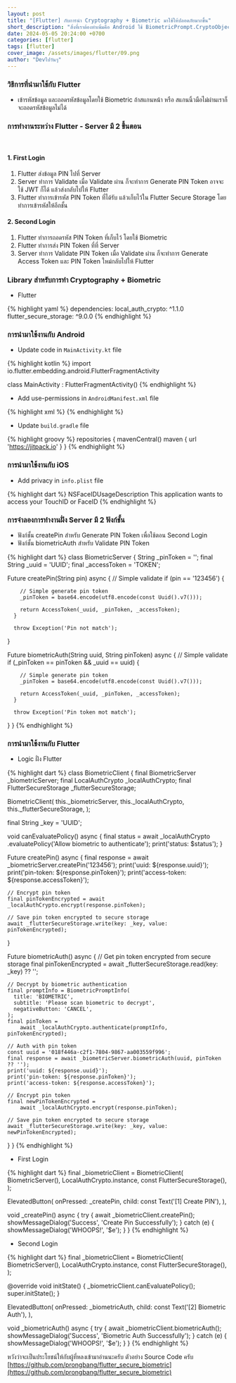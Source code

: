 ```yaml
---
layout: post
title: "[Flutter] กับการนำ Cryptography + Biometric มาใช้ให้ปลอดภัยมากขึ้น"
short_description: "สิ่งที่เราต้องทำเพิ่มคือ Android ใช้ BiometricPrompt.CryptoObject ส่วน iOS ใช้วิธีการเข้าถึง Keychain ด้วย Face ID หรือ Touch ID"
date: 2024-05-05 20:24:00 +0700
categories: [flutter]
tags: [flutter]
cover_image: /assets/images/flutter/09.png
author: "Devไปวันๆ"
---
```


### วิธีการที่นำมาใช้กับ Flutter

- เข้ารหัสข้อมูล และถอดรหัสข้อมูลโดยใช้ Biometric ถ้าสแกนหน้า หรือ สแกนนิ้วมือไม่ผ่านเราก็จะถอดรหัสข้อมูลไม่ได้

### การทำงานระหว่าง Flutter - Server มี 2 ขึ้นตอน

<br>

#### 1. First Login

1. Flutter ส่งข้อมูล PIN ไปที่ Server 
2. Server ทำการ Validate เมื่อ Validate ผ่าน ก็จะทำการ Generate PIN Token อาจจะใช้ JWT ก็ได้ แล้วส่งกลับไปให้ Flutter
3. Flutter ทำการเข้ารหัส PIN Token ที่ได้รับ แล้วเก็บไว้ใน Flutter Secure Storage โดยทำการเข้ารหัสให้อีกชั้น

#### 2. Second Login

1. Flutter ทำการถอดรหัส PIN Token ที่เก็บไว้ โดยใช้ Biometric
2. Flutter ทำการส่ง PIN Token ที่ที่ Server
3. Server ทำการ Validate PIN Token เมื่อ Validate ผ่าน ก็จะทำการ Generate Access Token และ PIN Token ใหม่กลับไปให้ Flutter

### Library สำหรับการทำ Cryptography + Biometric

- Flutter

{% highlight yaml %}
dependencies:
  local_auth_crypto: ^1.1.0
  flutter_secure_storage: ^9.0.0
{% endhighlight %}

### การนำมาใช้งานกับ Android 

- Update code in `MainActivity.kt` file

{% highlight kotlin %}
import io.flutter.embedding.android.FlutterFragmentActivity

class MainActivity : FlutterFragmentActivity()
{% endhighlight %}

- Add use-permissions in `AndroidManifest.xml` file

{% highlight xml %}
<uses-permission android:name="android.permission.USE_BIOMETRIC" />
{% endhighlight %}

- Update `build.gradle` file

{% highlight groovy %}
repositories {
  mavenCentral()
  maven { url 'https://jitpack.io' }
}
{% endhighlight %}

### การนำมาใช้งานกับ iOS

- Add privacy in `info.plist` file

{% highlight dart %}
<dict>
  <key>NSFaceIDUsageDescription</key>
  <string>This application wants to access your TouchID or FaceID</string>
</dict>
{% endhighlight %}

### การจำลองการทำงานฝั่ง Server มี 2 ฟังก์ชั้น

- ฟังก์ชั้น createPin สำหรับ Generate PIN Token เพื่อใช้ตอน Second Login
- ฟังก์ชั้น biometricAuth สำหรับ Validate PIN Token

{% highlight dart %}
class BiometricServer {
  String _pinToken = '';
  final String _uuid = 'UUID';
  final _accessToken = 'TOKEN';
  
  Future<AccessToken> createPin(String pin) async {
      // Simple validate
      if (pin == '123456') {

        // Simple generate pin token
        _pinToken = base64.encode(utf8.encode(const Uuid().v7()));
  
        return AccessToken(_uuid, _pinToken, _accessToken);
      }
  
      throw Exception('Pin not match');
  }
  
  Future<AccessToken> biometricAuth(String uuid, String pinToken) async {
      // Simple validate
      if (_pinToken == pinToken && _uuid == uuid) {

        // Simple generate pin token
        _pinToken = base64.encode(utf8.encode(const Uuid().v7()));
  
        return AccessToken(_uuid, _pinToken, _accessToken);
      }
  
      throw Exception('Pin token mot match');
  }
}
{% endhighlight %}

### การนำมาใช้งานกับ Flutter

- Logic ฝั่ง Flutter 

{% highlight dart %}
class BiometricClient {
  final BiometricServer _biometricServer;
  final LocalAuthCrypto _localAuthCrypto;
  final FlutterSecureStorage _flutterSecureStorage;
  
  BiometricClient(
    this._biometricServer,
    this._localAuthCrypto,
    this._flutterSecureStorage,
  );
  
  final String _key = 'UUID';
  
  void canEvaluatePolicy() async {
    final status = await _localAuthCrypto .evaluatePolicy('Allow biometric to authenticate');
    print('status: $status');
  }
  
  Future<void> createPin() async {
    final response = await _biometricServer.createPin('123456');
    print('uuid: ${response.uuid}');
    print('pin-token: ${response.pinToken}');
    print('access-token: ${response.accessToken}');

    // Encrypt pin token
    final pinTokenEncrypted = await _localAuthCrypto.encrypt(response.pinToken);

    // Save pin token encrypted to secure storage
    await _flutterSecureStorage.write(key: _key, value: pinTokenEncrypted);
  }
  
  Future<void> biometricAuth() async {
    // Get pin token encrypted from secure storage
    final pinTokenEncrypted = await _flutterSecureStorage.read(key: _key) ?? '';
  
    // Decrypt by biometric authentication
    final promptInfo = BiometricPromptInfo(
      title: 'BIOMETRIC',
      subtitle: 'Please scan biometric to decrypt',
      negativeButton: 'CANCEL',
    );
    final pinToken =
        await _localAuthCrypto.authenticate(promptInfo, pinTokenEncrypted);

    // Auth with pin token
    const uuid = '018f446a-c2f1-7804-9867-aa003559f996';
    final response = await _biometricServer.biometricAuth(uuid, pinToken ?? '');
    print('uuid: ${response.uuid}');
    print('pin-token: ${response.pinToken}');
    print('access-token: ${response.accessToken}');

    // Encrypt pin token
    final newPinTokenEncrypted =
        await _localAuthCrypto.encrypt(response.pinToken);

    // Save pin token encrypted to secure storage
    await _flutterSecureStorage.write(key: _key, value: newPinTokenEncrypted);
  }
}
{% endhighlight %}

- First Login

{% highlight dart %}
final _biometricClient = BiometricClient(
  BiometricServer(),
  LocalAuthCrypto.instance,
  const FlutterSecureStorage(),
);

ElevatedButton(
  onPressed: _createPin,
  child: const Text('[1] Create PIN'),
),

void _createPin() async {
  try {
    await _biometricClient.createPin();
    showMessageDialog('Success', 'Create Pin Successfully');
  } catch (e) {
    showMessageDialog('WHOOPS!', '$e');
  }
}
{% endhighlight %}

- Second Login

{% highlight dart %}
final _biometricClient = BiometricClient(
  BiometricServer(),
  LocalAuthCrypto.instance,
  const FlutterSecureStorage(),
);

@override
void initState() {
  _biometricClient.canEvaluatePolicy();
  super.initState();
}

ElevatedButton(
  onPressed: _biometricAuth,
  child: const Text('[2] Biometric Auth'),
),

void _biometricAuth() async {
  try {
    await _biometricClient.biometricAuth();
    showMessageDialog('Success', 'Biometric Auth Successfully');
  } catch (e) {
    showMessageDialog('WHOOPS!', '$e');
  }
}
{% endhighlight %}

หวังว่าจะเป็นประโยชน์ให้กับผู้ที่หลงเข้ามาอ่านนะครับ ตัวอย่าง Source Code ครับ [https://github.com/prongbang/flutter_secure_biometric](https://github.com/prongbang/flutter_secure_biometric)
